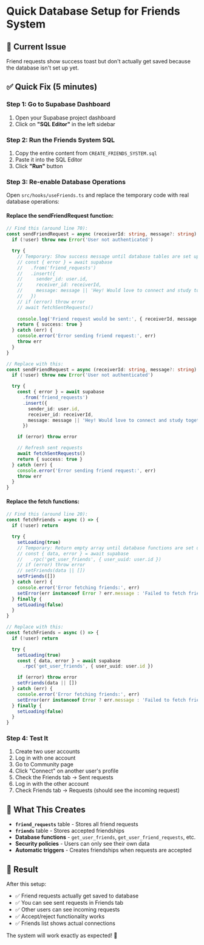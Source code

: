 # Quick Database Setup for Friends System

## 🚨 Current Issue
Friend requests show success toast but don't actually get saved because the database isn't set up yet.

## ✅ Quick Fix (5 minutes)

### **Step 1: Go to Supabase Dashboard**
1. Open your Supabase project dashboard
2. Click on **"SQL Editor"** in the left sidebar

### **Step 2: Run the Friends System SQL**
1. Copy the entire content from `CREATE_FRIENDS_SYSTEM.sql`
2. Paste it into the SQL Editor
3. Click **"Run"** button

### **Step 3: Re-enable Database Operations**
Open `src/hooks/useFriends.ts` and replace the temporary code with real database operations:

#### **Replace the sendFriendRequest function:**
```typescript
// Find this (around line 70):
const sendFriendRequest = async (receiverId: string, message?: string) => {
  if (!user) throw new Error('User not authenticated')

  try {
    // Temporary: Show success message until database tables are set up
    // const { error } = await supabase
    //   .from('friend_requests')
    //   .insert({
    //     sender_id: user.id,
    //     receiver_id: receiverId,
    //     message: message || 'Hey! Would love to connect and study together!'
    //   })
    // if (error) throw error
    // await fetchSentRequests()
    
    console.log('Friend request would be sent:', { receiverId, message })
    return { success: true }
  } catch (err) {
    console.error('Error sending friend request:', err)
    throw err
  }
}

// Replace with this:
const sendFriendRequest = async (receiverId: string, message?: string) => {
  if (!user) throw new Error('User not authenticated')

  try {
    const { error } = await supabase
      .from('friend_requests')
      .insert({
        sender_id: user.id,
        receiver_id: receiverId,
        message: message || 'Hey! Would love to connect and study together!'
      })

    if (error) throw error

    // Refresh sent requests
    await fetchSentRequests()
    return { success: true }
  } catch (err) {
    console.error('Error sending friend request:', err)
    throw err
  }
}
```

#### **Replace the fetch functions:**
```typescript
// Find this (around line 20):
const fetchFriends = async () => {
  if (!user) return

  try {
    setLoading(true)
    // Temporary: Return empty array until database functions are set up
    // const { data, error } = await supabase
    //   .rpc('get_user_friends', { user_uuid: user.id })
    // if (error) throw error
    // setFriends(data || [])
    setFriends([])
  } catch (err) {
    console.error('Error fetching friends:', err)
    setError(err instanceof Error ? err.message : 'Failed to fetch friends')
  } finally {
    setLoading(false)
  }
}

// Replace with this:
const fetchFriends = async () => {
  if (!user) return

  try {
    setLoading(true)
    const { data, error } = await supabase
      .rpc('get_user_friends', { user_uuid: user.id })

    if (error) throw error
    setFriends(data || [])
  } catch (err) {
    console.error('Error fetching friends:', err)
    setError(err instanceof Error ? err.message : 'Failed to fetch friends')
  } finally {
    setLoading(false)
  }
}
```

### **Step 4: Test It**
1. Create two user accounts
2. Log in with one account
3. Go to Community page
4. Click "Connect" on another user's profile
5. Check the Friends tab → Sent requests
6. Log in with the other account
7. Check Friends tab → Requests (should see the incoming request)

## 🎯 What This Creates

- **`friend_requests`** table - Stores all friend requests
- **`friends`** table - Stores accepted friendships  
- **Database functions** - `get_user_friends`, `get_user_friend_requests`, etc.
- **Security policies** - Users can only see their own data
- **Automatic triggers** - Creates friendships when requests are accepted

## 🎉 Result

After this setup:
- ✅ Friend requests actually get saved to database
- ✅ You can see sent requests in Friends tab
- ✅ Other users can see incoming requests
- ✅ Accept/reject functionality works
- ✅ Friends list shows actual connections

The system will work exactly as expected! 🚀 